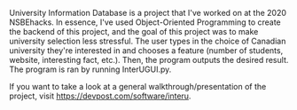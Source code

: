 University Information Database is a project that I've worked on at the 2020 NSBEhacks. In essence, I've used Object-Oriented Programming to create the backend of this project, and the goal of this project was to make university selection less stressful. The user types in the choice of Canadian university they're interested in and chooses a feature (number of students, website, interesting fact, etc.). Then, the program outputs the desired result. The program is ran by running InterUGUI.py. 

If you want to take a look at a general walkthrough/presentation of the project, visit https://devpost.com/software/interu.
